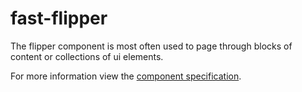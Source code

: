# fast-flipper
The flipper component is most often used to page through blocks of content or collections of ui elements.

For more information view the [component specification](./flipper.spec.md).